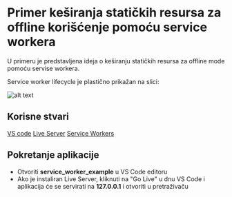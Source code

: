 # Primer keširanja statičkih resursa za offline korišćenje pomoću service workera

U primeru je predstavljena ideja o keširanju statičkih resursa za offline mode pomoću servise workera.

Service worker lifecycle je plastično prikažan na slici:

![alt text](https://developers.google.com/web/fundamentals/primers/service-workers/images/sw-lifecycle.png "Service Worker Lifecycle")

## Korisne stvari
[VS code](https://code.visualstudio.com/)
[Live Server](https://marketplace.visualstudio.com/items?itemName=ritwickdey.LiveServer)
[Service Workers](https://developers.google.com/web/fundamentals/primers/service-workers)
## Pokretanje aplikacije

* Otvoriti __service_worker_example__ u VS Code editoru
* Ako je instaliran Live Server, kliknuti na "Go Live" u dnu VS Code i aplikacija će se servirati na __127.0.0.1__ i otvoriti u pretraživaču